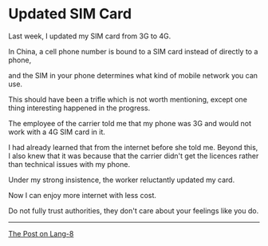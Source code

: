 # Updated SIM Card

Last week, I updated my SIM card from 3G to 4G.

In China, a cell phone number is bound to a SIM card instead of directly to a phone,

and the SIM in your phone determines what kind of mobile network you can use.

This should have been a trifle which is not worth mentioning, except one thing interesting happened in the progress.

The employee of the carrier told me that my phone was 3G and would not work with a 4G SIM card in it.

I had already learned that from the internet before she told me. Beyond this, I also knew that it was because that the carrier didn't get the licences rather than technical issues with my phone.

Under my strong insistence, the worker reluctantly updated my card.

Now I can enjoy more internet with less cost.

Do not fully trust authorities, they don't care about your feelings like you do.

---

[The Post on Lang-8](http://lang-8.com/1358180/journals/96440732171924595393626855701958887456)
